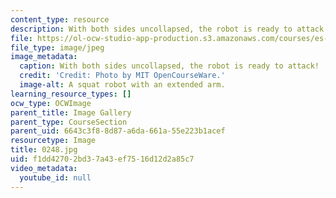 ```yaml
---
content_type: resource
description: With both sides uncollapsed, the robot is ready to attack!
file: https://ol-ocw-studio-app-production.s3.amazonaws.com/courses/es-293-lego-robotics-spring-2007/f1dd42702bd37a43ef7516d12d2a85c7_0248.jpg
file_type: image/jpeg
image_metadata:
  caption: With both sides uncollapsed, the robot is ready to attack!
  credit: 'Credit: Photo by MIT OpenCourseWare.'
  image-alt: A squat robot with an extended arm.
learning_resource_types: []
ocw_type: OCWImage
parent_title: Image Gallery
parent_type: CourseSection
parent_uid: 6643c3f8-8d87-a6da-661a-55e223b1acef
resourcetype: Image
title: 0248.jpg
uid: f1dd4270-2bd3-7a43-ef75-16d12d2a85c7
video_metadata:
  youtube_id: null
---
```

